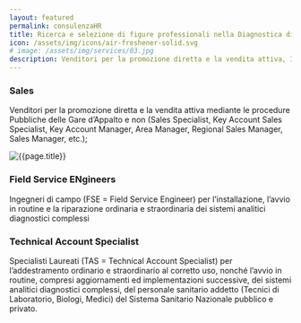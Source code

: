 ```yaml
---
layout: featured
permalink: consulenzaHR
title: Ricerca e selezione di figure professionali nella Diagnostica di Laboratorio ospedaliera
icon: /assets/img/icons/air-freshener-solid.svg
# image: /assets/img/services/03.jpg
description: Venditori per la promozione diretta e la vendita attiva, Ingegneri di campo e Specialisti Laureati 
---
```


<div class="row">
    <div class="col-md-12">
        <div class="service-details mb-40">
            <h3>Sales</h3>
            <p>Venditori per la promozione diretta e la vendita attiva mediante le procedure Pubbliche delle Gare d’Appalto e non (Sales Specialist, Key Account Sales Specialist, Key Account Manager, Area Manager, Regional Sales Manager, Sales Manager, etc.);</p>
        </div>
    </div>
</div>
<div class="row">
    <div class="col-xl-6 col-lg-12">
        <div class="s-details-img mb-30">
            <img src="{{site.baseurl}}/assets/img/service/4.jpg" alt="{{page.title}}">
        </div>
    </div>
    <div class="col-xl-6 col-lg-12">
        <div class="service-details mb-40">
            <h3>Field Service ENgineers</h3>
            <p>Ingegneri di campo (FSE = Field Service Engineer) per l’installazione, l’avvio in routine e la riparazione ordinaria e straordinaria dei sistemi analitici diagnostici complessi</p>
        </div>
    </div>
</div>
<div class="service-details mb-30">
    <h3>Technical Account Specialist</h3>
    <p>Specialisti Laureati (TAS = Technical Account Specialist) per l’addestramento ordinario e straordinario al corretto uso, nonché l’avvio in routine, compresi aggiornamenti ed implementazioni successive, dei sistemi analitici diagnostici complessi, del personale sanitario addetto (Tecnici di Laboratorio, Biologi, Medici) del Sistema Sanitario Nazionale pubblico e privato.</p>
</div>